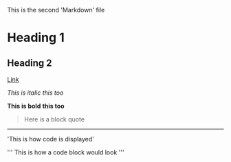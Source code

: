 This is the second 'Markdown' file
# Heading 1
## Heading 2
[Link](https://github.com/a-vidhawan)


*This is italic*   _this too_

**This is bold**  __this too__

> Here is a block quote

---

'This is how code is displayed'

'''
This is 
how a 
code block
would look
'''
